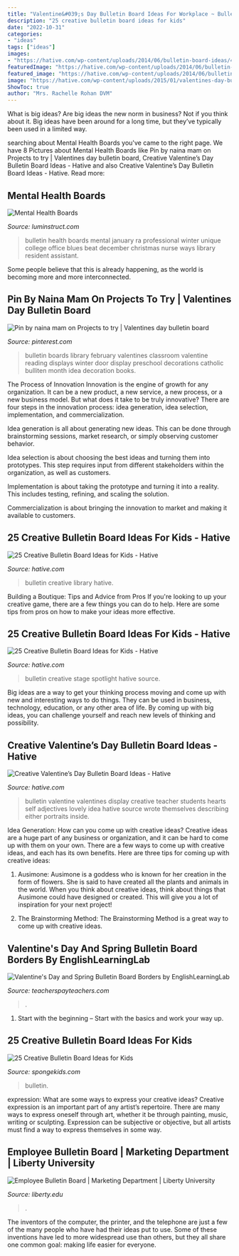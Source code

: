 ```yaml
---
title: "Valentine&#039;s Day Bulletin Board Ideas For Workplace ~ Bulletin Creative Library Hative"
description: "25 creative bulletin board ideas for kids"
date: "2022-10-31"
categories:
- "ideas"
tags: ["ideas"]
images:
- "https://hative.com/wp-content/uploads/2014/06/bulletin-board-ideas/4-spotlight-work-on-stage-bulletin-board.jpg"
featuredImage: "https://hative.com/wp-content/uploads/2014/06/bulletin-board-ideas/4-spotlight-work-on-stage-bulletin-board.jpg"
featured_image: "https://hative.com/wp-content/uploads/2014/06/bulletin-board-ideas/4-spotlight-work-on-stage-bulletin-board.jpg"
image: "https://hative.com/wp-content/uploads/2015/01/valentines-day-bulletin-board/18-valentines-day-bulletin-board.jpg"
ShowToc: true
author: "Mrs. Rachelle Rohan DVM"
---
```



What is big ideas?
Are big ideas the new norm in business? Not if you think about it. Big ideas have been around for a long time, but they’ve typically been used in a limited way.

	

		
searching about Mental Health Boards you've came to the right page. We have 8 Pictures about Mental Health Boards like Pin by naina mam on Projects to try | Valentines day bulletin board, Creative Valentine’s Day Bulletin Board Ideas - Hative and also Creative Valentine’s Day Bulletin Board Ideas - Hative. Read more:
		
    
## Mental Health Boards

<img loading=lazy src="http://www.luminstruct.com/uploads/2/5/5/3/25536325/8b2559df65d8b91f6e540436c4dd1228_3_orig.jpg" onerror="this.onerror=null;this.src='https://tse2.mm.bing.net/th?id=OIP.n1kUs_z42IRdhNdr5KDzigAAAA&amp;pid=15.1';" alt="Mental Health Boards">

_Source: luminstruct.com_

>bulletin health boards mental january ra professional winter unique college office blues beat december christmas nurse ways library resident assistant. 

	

Some people believe that this is already happening, as the world is becoming more and more interconnected. 

    
## Pin By Naina Mam On Projects To Try | Valentines Day Bulletin Board

<img loading=lazy src="https://i.pinimg.com/736x/c8/c3/e1/c8c3e1fcc7878d182d95e6bd80a38a4a.jpg" onerror="this.onerror=null;this.src='https://tse4.mm.bing.net/th?id=OIP.o-3Xdf-KJK2q_6dskh6SwQHaJ2&amp;pid=15.1';" alt="Pin by naina mam on Projects to try | Valentines day bulletin board">

_Source: pinterest.com_

>bulletin boards library february valentines classroom valentine reading displays winter door display preschool decorations catholic bulliten month idea decoration books. 

	

The Process of Innovation
Innovation is the engine of growth for any organization. It can be a new product, a new service, a new process, or a new business model. But what does it take to be truly innovative?
There are four steps in the innovation process: idea generation, idea selection, implementation, and commercialization.

Idea generation is all about generating new ideas. This can be done through brainstorming sessions, market research, or simply observing customer behavior.

Idea selection is about choosing the best ideas and turning them into prototypes. This step requires input from different stakeholders within the organization, as well as customers.

Implementation is about taking the prototype and turning it into a reality. This includes testing, refining, and scaling the solution.

Commercialization is about bringing the innovation to market and making it available to customers.

    
## 25 Creative Bulletin Board Ideas For Kids - Hative

<img loading=lazy src="https://hative.com/wp-content/uploads/2014/06/bulletin-board-ideas/5-library-bulletin-board.jpg" onerror="this.onerror=null;this.src='https://tse4.mm.bing.net/th?id=OIP.g4sZahxOtYEPWeGXYuaL0gHaFj&amp;pid=15.1';" alt="25 Creative Bulletin Board Ideas for Kids - Hative">

_Source: hative.com_

>bulletin creative library hative. 

	

Building a Boutique: Tips and Advice from Pros
If you're looking to up your creative game, there are a few things you can do to help. Here are some tips from pros on how to make your ideas more effective.

    
## 25 Creative Bulletin Board Ideas For Kids - Hative

<img loading=lazy src="https://hative.com/wp-content/uploads/2014/06/bulletin-board-ideas/4-spotlight-work-on-stage-bulletin-board.jpg" onerror="this.onerror=null;this.src='https://tse3.mm.bing.net/th?id=OIP.7aRDDQnXYg7L06z1Mz7hbAHaJ3&amp;pid=15.1';" alt="25 Creative Bulletin Board Ideas for Kids - Hative">

_Source: hative.com_

>bulletin creative stage spotlight hative source. 

	

Big ideas are a way to get your thinking process moving and come up with new and interesting ways to do things. They can be used in business, technology, education, or any other area of life. By coming up with big ideas, you can challenge yourself and reach new levels of thinking and possibility.

    
## Creative Valentine’s Day Bulletin Board Ideas - Hative

<img loading=lazy src="https://hative.com/wp-content/uploads/2015/01/valentines-day-bulletin-board/18-valentines-day-bulletin-board.jpg" onerror="this.onerror=null;this.src='https://tse2.mm.bing.net/th?id=OIP.FpUdePWixWLzR5ooABx9wgHaE2&amp;pid=15.1';" alt="Creative Valentine’s Day Bulletin Board Ideas - Hative">

_Source: hative.com_

>bulletin valentine valentines display creative teacher students hearts self adjectives lovely idea hative source wrote themselves describing either portraits inside. 

	

Idea Generation: How can you come up with creative ideas?
Creative ideas are a huge part of any business or organization, and it can be hard to come up with them on your own. There are a few ways to come up with creative ideas, and each has its own benefits. Here are three tips for coming up with creative ideas:
1. Ausimone: Ausimone is a goddess who is known for her creation in the form of flowers. She is said to have created all the plants and animals in the world. When you think about creative ideas, think about things that Ausimone could have designed or created. This will give you a lot of inspiration for your next project!

2. The Brainstorming Method: The Brainstorming Method is a great way to come up with creative ideas.

    
## Valentine&#039;s Day And Spring Bulletin Board Borders By EnglishLearningLab

<img loading=lazy src="https://ecdn.teacherspayteachers.com/thumbitem/Valentine-s-Day-and-Spring-Bulletin-Board-Borders-5207373-1580357352/original-5207373-4.jpg" onerror="this.onerror=null;this.src='https://tse4.mm.bing.net/th?id=OIP.PUjquN868yQxasP_Op5LpgAAAA&amp;pid=15.1';" alt="Valentine&#039;s Day and Spring Bulletin Board Borders by EnglishLearningLab">

_Source: teacherspayteachers.com_

>. 

	

1. Start with the beginning – Start with the basics and work your way up.

    
## 25 Creative Bulletin Board Ideas For Kids

<img loading=lazy src="https://spongekids.com/wp-content/uploads/2014/06/bulletin-board-ideas/8-plant-growth-board.jpg" onerror="this.onerror=null;this.src='https://tse1.mm.bing.net/th?id=OIP.pbK8tQ7U2udN990lSJosPgHaJ4&amp;pid=15.1';" alt="25 Creative Bulletin Board Ideas for Kids">

_Source: spongekids.com_

>bulletin. 

	

expression: What are some ways to express your creative ideas?
Creative expression is an important part of any artist’s repertoire. There are many ways to express oneself through art, whether it be through painting, music, writing or sculpting. Expression can be subjective or objective, but all artists must find a way to express themselves in some way.

    
## Employee Bulletin Board | Marketing Department | Liberty University

<img loading=lazy src="https://www.liberty.edu/marketing/wp-content/uploads/sites/114/2019/11/23499_employee_update_webpage_20151016_2.jpg" onerror="this.onerror=null;this.src='https://tse3.mm.bing.net/th?id=OIP.VkHNyPzPWfvT5Ex4nzXs9QHaCB&amp;pid=15.1';" alt="Employee Bulletin Board | Marketing Department | Liberty University">

_Source: liberty.edu_

>. 

	

The inventors of the computer, the printer, and the telephone are just a few of the many people who have had their ideas put to use. Some of these inventions have led to more widespread use than others, but they all share one common goal: making life easier for everyone.

